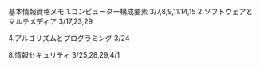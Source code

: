 基本情報資格メモ
1.コンピューター構成要素 3/7,8,9,11.14,15
2.ソフトウェアとマルチメディア 3/17,23,29

4.アルゴリズムとプログラミング 3/24




8.情報セキュリティ 3/25,28,29,4/1